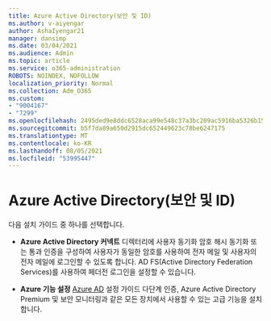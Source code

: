 ```yaml
---
title: Azure Active Directory(보안 및 ID)
ms.author: v-aiyengar
author: AshaIyengar21
manager: dansimp
ms.date: 03/04/2021
ms.audience: Admin
ms.topic: article
ms.service: o365-administration
ROBOTS: NOINDEX, NOFOLLOW
localization_priority: Normal
ms.collection: Adm_O365
ms.custom:
- "9004167"
- "7299"
ms.openlocfilehash: 2495ded9e8ddc6528aca99e548c37a3bc209ac5916ba5326b15c8ff4fab46ded
ms.sourcegitcommit: b5f7da89a650d2915dc652449623c78be6247175
ms.translationtype: MT
ms.contentlocale: ko-KR
ms.lasthandoff: 08/05/2021
ms.locfileid: "53995447"
---
```

# <a name="azure-active-directory-security-and-identity"></a>Azure Active Directory(보안 및 ID)

다음 설치 가이드 중 하나를 선택합니다.

- **Azure Active Directory 커넥트** [](https://go.microsoft.com/fwlink/?linkid=2071310) 디렉터리에 사용자 동기화 암호 해시 동기화 또는 통과 인증을 구성하여 사용자가 동일한 암호를 사용하여 전자 메일 및 사용자의 전자 메일에 로그인할 수 있도록 합니다. AD FS(Active Directory Federation Services)를 사용하여 페더전 로그인을 설정할 수 있습니다.

- **Azure 기능 설정** [Azure AD](https://go.microsoft.com/fwlink/?linkid=2134390) 설정 가이드 다단계 인증, Azure Active Directory Premium 및 보안 모니터링과 같은 모든 장치에서 사용할 수 있는 고급 기능을 설치합니다.
